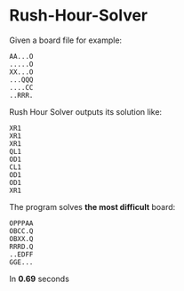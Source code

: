 # Rush-Hour-Solver

Given a board file for example:
```
AA...O
.....O
XX...O
...QQQ
....CC
..RRR.
```

Rush Hour Solver outputs its solution like:
```
XR1
XR1
XR1
QL1
OD1
CL1
OD1
OD1
XR1
```

The program solves **the most difficult** board:
```
OPPPAA
OBCC.Q
OBXX.Q
RRRD.Q
..EDFF
GGE...
```
In **0.69** seconds
